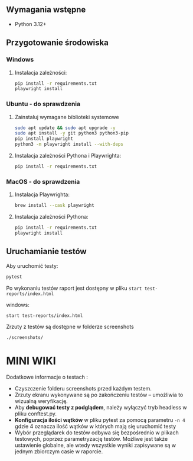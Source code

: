 ## Wymagania wstępne
- Python 3.12+

## Przygotowanie środowiska

### Windows

1. Instalacja zależności:

    ```bash
    pip install -r requirements.txt
    playwright install
    ```

### Ubuntu - do sprawdzenia

1. Zainstaluj wymagane biblioteki systemowe 

    ```bash
    sudo apt update && sudo apt upgrade -y
    sudo apt install -y git python3 python3-pip
    pip install playwright
    python3 -m playwright install --with-deps

    ```
2. Instalacja zależności Pythona i Playwrighta:

    ```bash
    pip install -r requirements.txt
    ```

### MacOS - do sprawdzenia

1. Instalacja Playwrighta:

    ```bash
    brew install --cask playwright
    ```
2. Instalacja zależności Pythona:

    ```bash
    pip install -r requirements.txt
    playwright install
    ```

## Uruchamianie testów

Aby uruchomić testy:

```bash
pytest
```

Po wykonaniu testów raport jest dostępny w pliku `start test-reports/index.html`

windows:
```
start test-reports/index.html
```

Zrzuty z testów są dostępne w folderze screenshots

```
./screenshots/
```

# MINI WIKI

Dodatkowe informacje o testach :

+ Czyszczenie folderu screenshots przed każdym testem.
+ Zrzuty ekranu wykonywane są po zakończeniu testów – umożliwia to wizualną weryfikację. 
+ Aby __debugować testy z podglądem__, należy wyłączyć tryb headless w pliku conftest.py.
+ __Konfiguracja ilości wątków__ w pliku pytest za pomocą parametru `-n 4` gdzie 4 oznacza ilość wątków w których mają się uruchomić testy
+ Wybór przeglądarek do testów odbywa się bezpośrednio w plikach testowych, poprzez parametryzację testów. Możliwe jest także ustawienie globalne, ale wtedy wszystkie wyniki zapisywane są w jednym zbiorczym casie w raporcie.